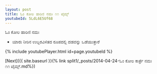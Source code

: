 ```yaml
---
layout: post
title: ಓಂ ಕೋಲ ಹಾರಿಣಿ ನಮಃ ೧೧ ಟೈಮ್ಸ್
youtubeId: 5LdL6E5Uf68
---
```

 
 
 ಓಂ ಕೋಲ ಹಾರಿಣಿ ನಮಃ  
 
 -  ಯಾರು ನೀರಿನ ಉಬ್ಬರವಿಳಿತದ ರೂಪದಲ್ಲಿ ದಡವನ್ನು ಒಡೆಯುತ್ತಾರೆ 
 
  
 
  
 
 
 
 
 
 


{% include youtubePlayer.html id=page.youtubeId %}
 
[Next]({{ site.baseurl }}{% link  split1/_posts/2014-04-24-ಓಂ ಕೋಲ ಕಾರ್ತ್ರೆ ನಮಃ ೧೧ ಟೈಮ್ಸ್.md%})
 
